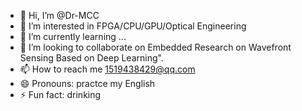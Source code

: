- 👋 Hi, I’m @Dr-MCC
- 👀 I’m interested in FPGA/CPU/GPU/Optical Engineering
- 🌱 I’m currently learning ...
- 💞️ I’m looking to collaborate on Embedded Research on Wavefront Sensing Based on Deep Learning".
- 📫 How to reach me 1519438429@qq.com
- 😄 Pronouns: practce my English
- ⚡ Fun fact: drinking

<!---
Dr-MCC/Dr-MCC is a ✨ special ✨ repository because its `README.md` (this file) appears on your GitHub profile.
You can click the Preview link to take a look at your changes.
--->
